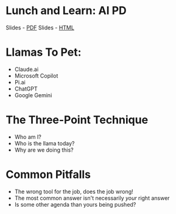 # Lunch and Learn: AI PD

Slides - <a href="25febaipd.pdf">PDF</a>
Slides - <a href="https://docs.google.com/presentation/d/e/2PACX-1vQEv5zS0jMiwsIm-mvtWltA_uSLI0phijKbZ4tg5fZx7UiIBCarfmKiX3kQfez7AqFz36v91O4ZkWSb/pub?start=false&loop=false&delayms=60000">HTML</a>

# Llamas To Pet:
- Claude.ai
- Microsoft Copilot
- Pi.ai
- ChatGPT
- Google Gemini

# The Three-Point Technique
- Who am I?
- Who is the llama today?
- Why are we doing this?

# Common Pitfalls
- The wrong tool for the job, does the job wrong!
- The most common answer isn't necessarily *your* right answer
- Is some other agenda than yours being pushed?
